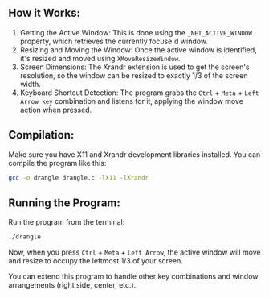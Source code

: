## How it Works:

1. Getting the Active Window: This is done using the `_NET_ACTIVE_WINDOW` property, which retrieves the currently focuse`d window.
2. Resizing and Moving the Window: Once the active window is identified, it's resized and moved using `XMoveResizeWindow`.
3. Screen Dimensions: The Xrandr extension is used to get the screen's resolution, so the window can be resized to exactly 1/3 of the screen width.
4. Keyboard Shortcut Detection: The program grabs the `Ctrl` + `Meta` + `Left Arrow key` combination and listens for it, applying the window move action when pressed.

## Compilation:

Make sure you have X11 and Xrandr development libraries installed. You can compile the program like this:

```bash
gcc -o drangle drangle.c -lX11 -lXrandr
```

## Running the Program:

Run the program from the terminal:

```bash
./drangle
```

Now, when you press `Ctrl` + `Meta` + `Left Arrow`, the active window will move and resize to occupy the leftmost 1/3 of your screen.

You can extend this program to handle other key combinations and window arrangements (right side, center, etc.).